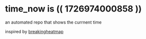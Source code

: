 # time_now is (( 1726974000858 ))

an automated repo that shows the currnent time

inspired by [breakingheatmap](https://github.com/breakingheatmap/breakingheatmap)